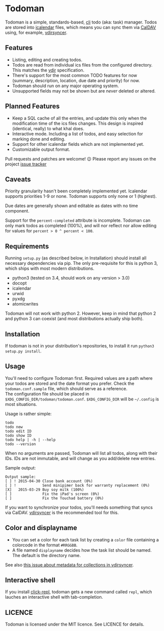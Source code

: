 Todoman
=======

Todoman is a simple, standards-based, [cli][1] todo (aka: task) manager. Todos
are stored into [icalendar][2] files, which means you can sync them via
[CalDAV][3] using, for example, [vdirsyncer][4].

[1]: https://en.wikipedia.org/wiki/Command-line_interface
[2]: https://tools.ietf.org/html/rfc5545
[3]: http://en.wikipedia.org/wiki/CalDAV
[4]: https://github.com/untitaker/vdirsyncer

Features
--------

 * Listing, editing and creating todos.
 * Todos are read from individual ics files from the configured directory. This
   matches the [vdir][vdir] specification.
 * There's support for the most common TODO features for now (summary,
   description, location, due date and priority) for now.
 * Todoman should run on any major operating system.
 * Unsupported fields may not be shown but are *never* deleted or altered.

[vdir]: https://vdirsyncer.readthedocs.org/en/latest/vdir.html

Planned Features
----------------

 * Keep a SQL cache of all the entries, and update this only when the
   modification time of the ics files changes. This design is inspired
   (identical, really) to what khal does.
 * Interactive mode. Including a list of todos, and easy selection for marking
   done and editing.
 * Support for other icalendar fields which are not implemented yet.
 * Customizable output format.

Pull requests and patches are welcome! 😉 Please report any issues on the
project [issue tracker](https://git.barrera.io/hobarrera/todoman/issues)

Caveats
-------

Priority granularity hasn't been completely implemented yet. Icalendar
supports priorities 1-9 or none. Todoman supports only none or 1 (highest).

Due dates are generally shown and editable as dates with no time component.

Support for the `percent-completed` attribute is incomplete. Todoman can only
mark todos as completed (100%), and will nor reflect nor allow editing for
values for `percent > 0 ^ percent < 100`.

Requirements
------------

Running `setup.py` (as described below, in Installation) should install all
necessary dependencies via pip. The only pre-requisite for this is python 3,
which ships with most modern distributions.

 * python3 (tested on 3.4, should work on any version > 3.0)
 * docopt
 * icalendar
 * urwid
 * pyxdg
 * atomicwrites

Todoman will not work with python 2. However, keep in mind that python 2 and
python 3 can coexist (and most distributions actually ship both).

Installation
------------

If todoman is not in your distribution's repositories, to install it run
`python3 setup.py install`. 

Usage
-----

You'll need to configure Todoman first. Required values are a path where your
todos are stored and the date format you prefer. Check the
`todoman.conf.sample` file, which should serve as a reference.  
The configuration file should be placed in
`$XDG_CONFIG_DIR/todoman/todoman.conf`. `$XDG_CONFIG_DIR` will be `~/.config`
is most situations.

Usage is rather simple:

    todo
    todo new
    todo edit ID
    todo show ID
    todo help | -h | --help
    todo --version

When no arguments are passed, Todoman will list all todos, along with their
IDs. IDs are not immutable, and will change as you add/delete new entries.

Sample output:

    Output sample:
    [ ] ! 2015-04-30 Close bank account (0%)
    [ ] !            Send minipimer back for warranty replacement (0%)
    [X]   2015-03-29 Buy soy milk (100%)
    [ ]              Fix the iPad's screen (0%)
    [ ]              Fix the Touchad battery (0%)

If you want to synchronize your todos, you'll needs something that syncs via
CalDAV. [vdirsyncer](https://github.com/untitaker/vdirsyncer) is the
recommended tool for this.

Color and displayname
---------------------

- You can set a color for each task list by creating a `color` file containing
  a colorcode in the format `#RRGGBB`.
- A file named `displayname` decides how the task list should be named. The
  default is the directory name.

See also [this issue about metadata for collections in
vdirsyncer](https://github.com/untitaker/vdirsyncer/issues/125).

Interactive shell
-----------------

If you install [click-repl](https://github.com/untitaker/click-repl), todoman
gets a new command called `repl`, which lauches an interactive shell with
tab-completion.

LICENCE
-------

Todoman is licensed under the MIT licence. See LICENCE for details.

